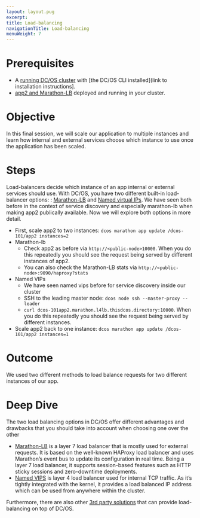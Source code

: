 ```yaml
---
layout: layout.pug
excerpt:
title: Load-balancing
navigationTitle: Load-balancing
menuWeight: 7
---
```


# Prerequisites
* A [running DC/OS cluster](/1.8/usage/tutorials/dcos-101/cli/) with [the DC/OS CLI installed](link to installation instructions].
* [app2 and Marathon-LB](/1.8/usage/tutorials/dcos-101/app2/) deployed and running in your cluster.

# Objective
In this final session, we will scale our application to multiple instances and learn how internal and external services choose which instance to use once the application has been scaled.

# Steps
Load-balancers decide which instance of an app internal or external services should use. With DC/OS, you have two different built-in load-balancer options: : [Marathon-LB](/1.8/usage/service-discovery/marathon-lb/) and [Named virtual IPs](/1.8/usage/service-discovery/load-balancing-vips/).
We have seen both before in the context of service discovery and especially marathon-lb when making app2 publically available.
Now we will explore both options in more detail.
* First, scale app2 to two instances: `dcos marathon app update /dcos-101/app2 instances=2`
* Marathon-lb
    * Check app2 as before via `http://<public-node>10000`. When you do this repeatedly you should see the request being served by different instances of app2.
    * You can also check the Marathon-LB stats via `http://<public-node>:9090/haproxy?stats`
* Named VIPs
    * We have seen named vips before for service discovery inside our cluster
    * SSH to the leading master node: `dcos node ssh --master-proxy --leader`
    * `curl dcos-101app2.marathon.l4lb.thisdcos.directory:10000`. When you do this repeatedly you should see the request being served by different instances.
* Scale app2 back to one instance: `dcos marathon app update /dcos-101/app2 instances=1`



# Outcome
We used two different methods to load balance requests for two different instances of our app.

# Deep Dive
The two load balancing options in DC/OS offer different advantages and drawbacks that you should take into account when choosing one over the other

   * [Marathon-LB](/1.8/usage/service-discovery/marathon-lb/) is a layer 7 load balancer that is mostly used for external requests. It is based on the well-known HAProxy load balancer and uses Marathon’s event bus to update its configuration in real time. Being a layer 7 load balancer, it supports session-based features such as HTTP sticky sessions and zero-downtime deployments.
   * [Named VIPS](/1.8/usage/service-discovery/load-balancing-vips/) is layer 4 load balancer used for internal TCP traffic. As it’s tightly integrated with the kernel, it provides a load balanced IP address which can be used from anywhere within the cluster.


Furthermore, there are also other [3rd party solutions](/1.8/usage/service-discovery/third-party-solution/) that can provide load-balancing on top of DC/OS.
